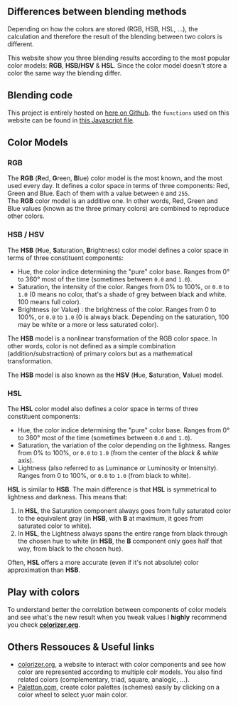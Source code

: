 ## Differences between blending methods
Depending on how the colors are stored (RGB, HSB, HSL, ...), the calculation and therefore the result of the blending between two colors is different.

This website show you three blending results according to the most popular color models: **RGB**, **HSB/HSV** & **HSL**. Since the color model doesn't store a color the same way the blending differ.

## Blending code
This project is entirely hosted on [here on Github](https://github.com/BenSouchet/color-blend). the `functions` used on this website can be found in [this Javascript file]().

## Color Models
### RGB
The **RGB** (**R**ed, **G**reen, **B**lue) color model is the most known, and the most used every day. It defines a color space in terms of three components: Red, Green and Blue. Each of them with a value between `0` and `255`.  
The **RGB** color model is an additive one. In other words, Red, Green and Blue values (known as the three primary colors) are combined to reproduce other colors.

### HSB / HSV
The **HSB** (**H**ue, **S**aturation, **B**rightness) color model defines a color space in terms of three constituent components:
 - Hue, the color indice determining the "pure" color base. Ranges from 0° to 360° most of the time (sometimes between `0.0` and `1.0`).
 - Saturation, the intensity of the color. Ranges from 0% to 100%, or `0.0` to `1.0` (0 means no color, that's a shade of grey between black and white. 100 means full color).
 - Brightness (or Value) : the brightness of the color. Ranges from 0 to 100%, or `0.0` to `1.0` (0 is always black. Depending on the saturation, 100 may be white or a more or less saturated color).

The **HSB** model is a nonlinear transformation of the RGB color space. In other words, color is not defined as a simple combination (addition/substraction) of primary colors but as a mathematical transformation.

The **HSB** model is also known as the **HSV** (**H**ue, **S**aturation, **V**alue) model.

### HSL
The **HSL** color model also defines a color space in terms of three constituent components:
 - Hue, the color indice determining the "pure" color base. Ranges from 0° to 360° most of the time (sometimes between `0.0` and `1.0`).
 - Saturation, the variation of the color depending on the lightness. Ranges from 0% to 100%, or `0.0` to `1.0` (from the center of the *black & white* axis).
 - Lightness (also referred to as Luminance or Luminosity or Intensity). Ranges from 0 to 100%, or `0.0` to `1.0` (from black to white).

**HSL** is similar to **HSB**. The main difference is that **HSL** is symmetrical to lightness and darkness. This means that:
 1. In **HSL**, the Saturation component always goes from fully saturated color to the equivalent gray (in **HSB**, with **B** at maximum, it goes from saturated color to white).
 2. In **HSL**, the Lightness always spans the entire range from black through the chosen hue to white (in **HSB**, the **B** component only goes half that way, from black to the chosen hue).

Often, **HSL** offers a more accurate (even if it's not absolute) color approximation than **HSB**.

## Play with colors
To understand better the correlation between components of color models and see what's the new result when you tweak values I **highly** recommend you check **[colorizer.org](http://colorizer.org/)**.

## Others Ressouces & Useful links
 - [colorizer.org](http://colorizer.org/), a website to interact with color components and see how color are represented according to multiple colr models. You also find related colors (complementary, triad, square, analogic, ...).
 - [Paletton.com](https://paletton.com/), create color palettes (schemes) easily by clicking on a color wheel to select yuor main color.
